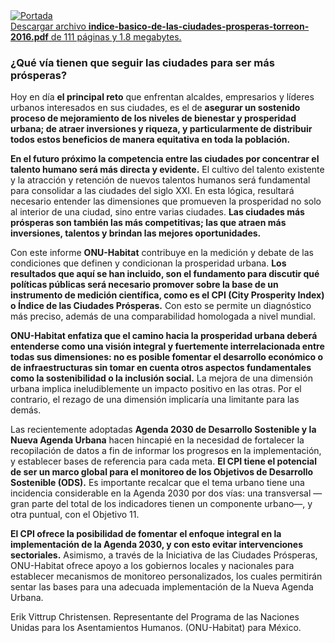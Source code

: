 
<div class="media breve">
<a class="pull-left" href="indice-basico-de-las-ciudades-prosperas-torreon-2016/indice-basico-de-las-ciudades-prosperas-torreon-2016.pdf"><img src="indice-basico-de-las-ciudades-prosperas-torreon-2016/imagen.jpg" alt="Portada"></a>
<div class="media-body">
<a href="indice-basico-de-las-ciudades-prosperas-torreon-2016/indice-basico-de-las-ciudades-prosperas-torreon-2016.pdf">Descargar archivo <b>indice-basico-de-las-ciudades-prosperas-torreon-2016.pdf</b> de 111 páginas y 1.8 megabytes.</a>
</div>
</div>

### ¿Qué vía tienen que seguir las ciudades para ser más prósperas?

Hoy en día **el principal reto** que enfrentan alcaldes,
empresarios y líderes urbanos interesados en sus ciudades,
es el de **asegurar un sostenido proceso de mejoramiento
de los niveles de bienestar y prosperidad urbana; de
atraer inversiones y riqueza, y particularmente de distribuir
todos estos beneficios de manera equitativa en toda la
población.**

**En el futuro próximo la competencia entre las ciudades
por concentrar el talento humano será más directa y
evidente.** El cultivo del talento existente y la atracción y
retención de nuevos talentos humanos será fundamental
para consolidar a las ciudades del siglo XXI. En esta
lógica, resultará necesario entender las dimensiones que
promueven la prosperidad no solo al interior de una
ciudad, sino entre varias ciudades. **Las ciudades más
prósperas son también las más competitivas; las que
atraen más inversiones, talentos y brindan las mejores
oportunidades.**

Con este informe **ONU-Habitat** contribuye en la medición
y debate de las condiciones que definen y condicionan
la prosperidad urbana. **Los resultados que aquí se han
incluido, son el fundamento para discutir qué políticas
públicas será necesario promover sobre la base de un
instrumento de medición científica, como es el CPI (City
Prosperity Index) o Índice de las Ciudades Prósperas.** Con
esto se permite un diagnóstico más preciso, además de
una comparabilidad homologada a nivel mundial.

**ONU-Habitat enfatiza que el camino hacia la prosperidad
urbana deberá entenderse como una visión integral y
fuertemente interrelacionada entre todas sus dimensiones:
no es posible fomentar el desarrollo económico o de
infraestructuras sin tomar en cuenta otros aspectos
fundamentales como la sostenibilidad o la inclusión
social.** La mejora de una dimensión urbana implica
ineludiblemente un impacto positivo en las otras. Por
el contrario, el rezago de una dimensión implicaría una
limitante para las demás.

Las recientemente adoptadas **Agenda 2030 de Desarrollo
Sostenible y la Nueva Agenda Urbana** hacen hincapié
en la necesidad de fortalecer la recopilación de datos
a fin de informar los progresos en la implementación,
y establecer bases de referencia para cada meta. **El
CPI tiene el potencial de ser un marco global para
el monitoreo de los Objetivos de Desarrollo Sostenible
(ODS).** Es importante recalcar que el tema urbano tiene
una incidencia considerable en la Agenda 2030 por
dos vías: una transversal —gran parte del total de los
indicadores tienen un componente urbano—, y otra
puntual, con el Objetivo 11.

**El CPI ofrece la posibilidad de
fomentar el enfoque integral en la implementación de la
Agenda 2030, y con esto evitar intervenciones sectoriales.**
Asimismo, a través de la Iniciativa de las Ciudades
Prósperas, ONU-Habitat ofrece apoyo a los gobiernos
locales y nacionales para establecer mecanismos de
monitoreo personalizados, los cuales permitirán sentar las
bases para una adecuada implementación de la Nueva
Agenda Urbana.

Erik Vittrup Christensen. Representante del Programa de las Naciones Unidas para los Asentamientos Humanos. (ONU-Habitat) para México.
